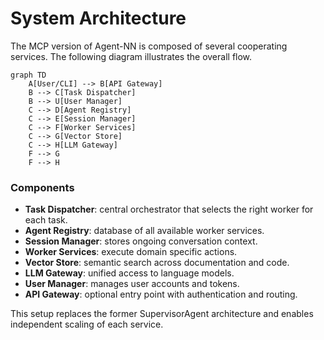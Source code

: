 # System Architecture

The MCP version of Agent-NN is composed of several cooperating services. The following diagram illustrates the overall flow.

```mermaid
graph TD
    A[User/CLI] --> B[API Gateway]
    B --> C[Task Dispatcher]
    B --> U[User Manager]
    C --> D[Agent Registry]
    C --> E[Session Manager]
    C --> F[Worker Services]
    C --> G[Vector Store]
    C --> H[LLM Gateway]
    F --> G
    F --> H
```

### Components

- **Task Dispatcher**: central orchestrator that selects the right worker for each task.
- **Agent Registry**: database of all available worker services.
- **Session Manager**: stores ongoing conversation context.
- **Worker Services**: execute domain specific actions.
- **Vector Store**: semantic search across documentation and code.
- **LLM Gateway**: unified access to language models.
- **User Manager**: manages user accounts and tokens.
- **API Gateway**: optional entry point with authentication and routing.

This setup replaces the former SupervisorAgent architecture and enables independent scaling of each service.

